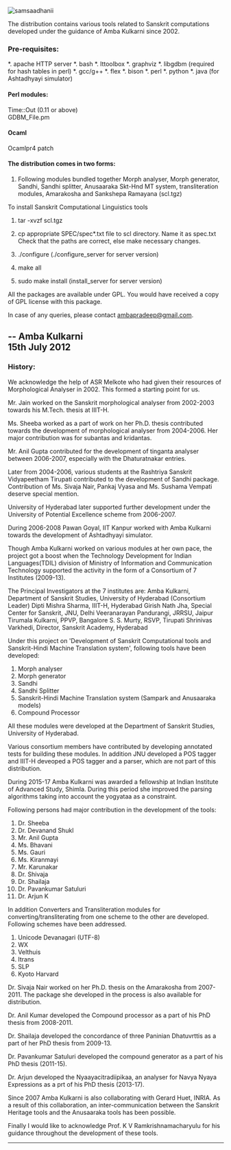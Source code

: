 ![samsaadhanii](imgs/samsadhani3.jpg)

The distribution contains various tools related to Sanskrit computations developed under the guidance of Amba Kulkarni since 2002.


### Pre-requisites:
*. apache HTTP server
*. bash
*. lttoolbox
*. graphviz
*. libgdbm (required for hash tables in perl)
*. gcc/g++
*. flex
*. bison
*. perl
*. python
*. java (for Ashtadhyayi simulator)

#### Perl modules:
Time::Out (0.11 or above)<br>
GDBM_File.pm

#### Ocaml
Ocamlpr4 patch

#### The distribution comes in two forms:
1. Following modules bundled together
   Morph analyser, Morph generator, Sandhi, Sandhi splitter, Anusaaraka Skt-Hnd MT system, transliteration modules, Amarakosha and Sankshepa Ramayana
  (scl.tgz)

To install Sanskrit Computational Linguistics tools

1. tar -xvzf scl.tgz 

2. cp appropriate SPEC/spec*.txt file to scl directory. Name it as spec.txt
   Check that the paths are correct, else make necessary changes.

3. ./configure  (./configure_server for server version)

4. make all

5. sudo make install (install_server for server version)


All the packages are available under GPL. You would have received a copy of GPL license with this package.

In case of any queries, please contact ambapradeep@gmail.com.

--  Amba Kulkarni<br>
15th July 2012
----

### History:
We acknowledge the help of ASR Melkote who had given their resources of Morphological Analyser in 2002. This formed a starting point for us. 

Mr. Jain worked on the Sanskrit morphological analyser from 2002-2003 towards his M.Tech. thesis at IIIT-H.

Ms. Sheeba worked as a part of work on her Ph.D. thesis contributed towards the development of morphological analyser from 2004-2006. Her major contribution was for subantas and kridantas.

Mr. Anil Gupta contributed for the development of tinganta analyser between 2006-2007, especially with the Dhaturatnakar entries.

Later from 2004-2006, various students at the Rashtriya Sanskrit Vidyapeetham Tirupati contributed to the development of Sandhi package. Contribution of Ms. Sivaja Nair, Pankaj Vyasa and Ms. Sushama Vempati deserve special mention.

University of Hyderabad later supported further development under the University of Potential Excellence scheme from 2006-2007.

During 2006-2008 Pawan Goyal, IIT Kanpur worked with Amba Kulkarni towards the development of Ashtadhyayi simulator.

Though Amba Kulkarni worked on various modules at her own pace, the project got a boost when the Technology Development for Indian Languages(TDIL)  division of Ministry of Information and Communication Technology supported the activity in the form of a Consortium of 7 Institutes (2009-13).

The Principal Investigators at the 7 institutes are:
Amba Kulkarni, Department of Sanskrit Studies, University of Hyderabad (Consortium Leader)
Dipti Mishra Sharma, IIIT-H, Hyderabad
Girish Nath Jha, Special Center for Sanskrit, JNU, Delhi
Veeranarayan Pandurangi, JRRSU, Jaipur
Tirumala Kulkarni, PPVP, Bangalore
S. S. Murty, RSVP, Tirupati
Shrinivas Varkhedi, Director, Sanskrit Academy, Hyderabad

Under this project on 'Development of Sanskrit Computational tools and Sanskrit-Hindi Machine Translation system', following tools have been developed:

1. Morph analyser
2. Morph generator
3. Sandhi
4. Sandhi Splitter
5. Sanskrit-Hindi Machine Translation system (Sampark and Anusaaraka models)
6. Compound Processor

All these modules were developed at the Department of Sanskrit Studies, University of Hyderabad.

Various consortium members have contributed by developing annotated tests for building these modules. In addition JNU developed a POS tagger and IIIT-H deveoped a POS tagger and a parser, which are not part of this distribution.

During 2015-17 Amba Kulkarni was awarded a fellowship at Indian Institute of Advanced Study, Shimla. During this period she improved the parsing algorithms taking into account the yogyataa as a constraint.

Following persons had major contribution in the development of the tools:
1. Dr. Sheeba
2. Dr. Devanand Shukl
3. Mr. Anil Gupta
4. Ms. Bhavani
5. Ms. Gauri
6. Ms. Kiranmayi
7. Mr. Karunakar
8. Dr. Shivaja
9. Dr. Shailaja
10. Dr. Pavankumar Satuluri
11. Dr. Arjun K

In addition Converters and Transliteration modules for converting/transliterating from one scheme to the other are developed. Following schemes have been addressed.
1. Unicode Devanagari (UTF-8)
2. WX
3. Velthuis
4. Itrans
5. SLP
6. Kyoto Harvard

Dr. Sivaja Nair worked on her Ph.D. thesis on the Amarakosha from 2007-2011. The package she developed in the process is also available for distribution.

Dr. Anil Kumar developed the Compound processor as a part of his PhD thesis from 2008-2011.

Dr. Shailaja developed the concordance of three Paninian Dhatuvrttis as a part of her PhD thesis from 2009-13.

Dr. Pavankumar Satuluri developed the compound generator as a part of his PhD thesis (2011-15).

Dr. Arjun developed the Nyaayacitradiipikaa, an analyser for Navya Nyaya Expressions as a prt of his PhD thesis (2013-17).

Since 2007 Amba Kulkarni is also collaborating with Gerard Huet, INRIA. As a result of this collaboration, an inter-communication between the Sanskrit Heritage tools and the Anusaaraka tools has been possible.

Finally I would like to acknowledge Prof. K V Ramkrishnamacharyulu for his guidance throughout the development of these tools.

----

